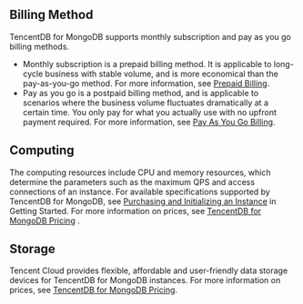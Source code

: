 ## Billing Method ##
TencentDB for MongoDB supports monthly subscription and pay as you go billing methods.
- Monthly subscription is a prepaid billing method. It is applicable to long-cycle business with stable volume, and is more economical than the pay-as-you-go method. For more information, see [Prepaid Billing](https://cloud.tencent.com/document/product/555/9618).
- Pay as you go is a postpaid billing method, and is applicable to scenarios where the business volume fluctuates dramatically at a certain time. You only pay for what you actually use with no upfront payment required. For more information, see [Pay As You Go Billing](https://cloud.tencent.com/document/product/555/9617).

## Computing ##
The computing resources include CPU and memory resources, which determine the parameters such as the maximum QPS and access connections of an instance. For available specifications supported by TencentDB for MongoDB, see [Purchasing and Initializing an Instance](https://cloud.tencent.com/) in Getting Started. For more information on prices, see [TencentDB for MongoDB Pricing](https://cloud.tencent.com/product/mongodb/pricing) .
## Storage ##
Tencent Cloud provides flexible, affordable and user-friendly data storage devices for TencentDB for MongoDB instances. For more information on prices, see [TencentDB for MongoDB Pricing](https://cloud.tencent.com/product/mongodb/pricing).

